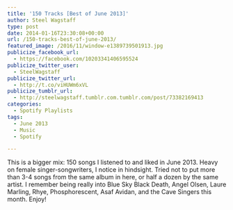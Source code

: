 ```yaml
---
title: '150 Tracks [Best of June 2013]'
author: Steel Wagstaff
type: post
date: 2014-01-16T23:30:08+00:00
url: /150-tracks-best-of-june-2013/
featured_image: /2016/11/window-e1389739501913.jpg
publicize_facebook_url:
  - https://facebook.com/10203341406595524
publicize_twitter_user:
  - SteelWagstaff
publicize_twitter_url:
  - http://t.co/viHUWm6xVL
publicize_tumblr_url:
  - http://steelwagstaff.tumblr.com.tumblr.com/post/73382169413
categories:
  - Spotify Playlists
tags:
  - June 2013
  - Music
  - Spotify

---
```

This is a bigger mix: 150 songs I listened to and liked in June 2013. Heavy on female singer-songwriters, I notice in hindsight. Tried not to put more than 3-4 songs from the same album in here, or half a dozen by the same artist. I remember being really into Blue Sky Black Death, Angel Olsen, Laure Marling, Rhye, Phosphorescent, Asaf Avidan, and the Cave Singers this month. Enjoy!